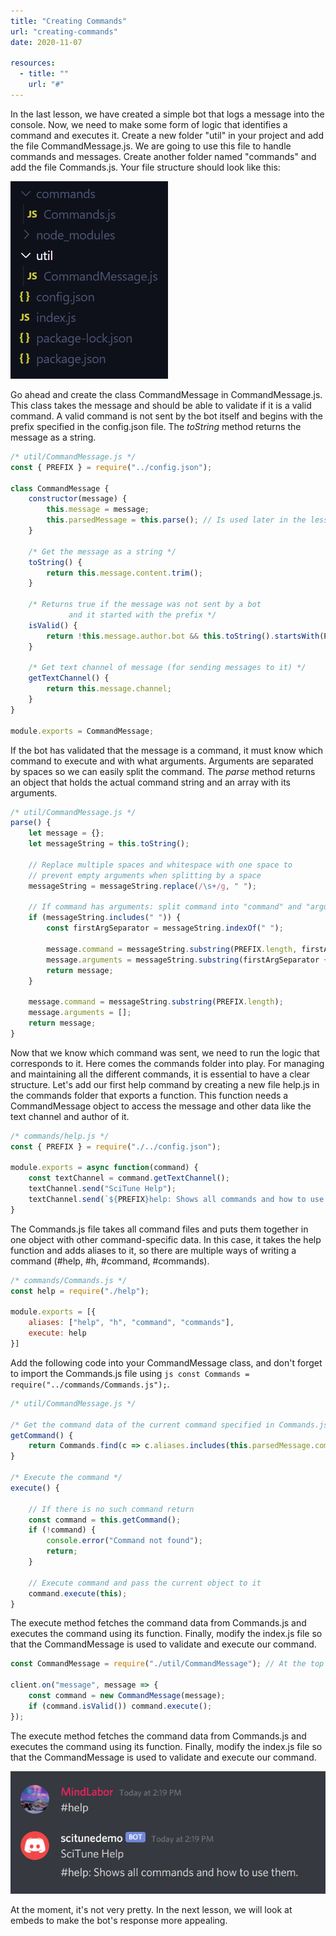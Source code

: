 ```yaml
---
title: "Creating Commands"
url: "creating-commands"
date: 2020-11-07

resources:
  - title: ""
    url: "#"
---
```


In the last lesson, we have created a simple bot that logs a message into the console. Now, we need to make some form of logic that identifies a command and executes it. Create a new folder "util" in your project and add the file CommandMessage.js. We are going to use this file to handle commands and messages. Create another folder named "commands" and add the file Commands.js. Your file structure should look like this:

![Files](../../md_project/dicord-music-bot-with-nodejs/assets/file-struct.png)

Go ahead and create the class CommandMessage in CommandMessage.js. This class takes the message and should be able to validate if it is a valid command. A valid command is not sent by the bot itself and begins with the prefix specified in the config.json file. The *toString* method returns the message as a string.
```js
/* util/CommandMessage.js */
const { PREFIX } = require("../config.json");

class CommandMessage {
	constructor(message) {
		this.message = message;
		this.parsedMessage = this.parse(); // Is used later in the lesson
	}

	/* Get the message as a string */
	toString() {
		return this.message.content.trim();
	}

	/* Returns true if the message was not sent by a bot
			 and it started with the prefix */
	isValid() {
		return !this.message.author.bot && this.toString().startsWith(PREFIX);
	}

	/* Get text channel of message (for sending messages to it) */
	getTextChannel() {
		return this.message.channel;
	}
}

module.exports = CommandMessage;
```

If the bot has validated that the message is a command, it must know which command to execute and with what arguments. Arguments are separated by spaces so we can easily split the command. The *parse* method returns an object that holds the actual command string and an array with its arguments.

```js
/* util/CommandMessage.js */
parse() {
	let message = {};
	let messageString = this.toString();

	// Replace multiple spaces and whitespace with one space to 
	// prevent empty arguments when splitting by a space
	messageString = messageString.replace(/\s+/g, " ");

	// If command has arguments: split command into "command" and "arguments"
	if (messageString.includes(" ")) {
		const firstArgSeparator = messageString.indexOf(" ");

		message.command = messageString.substring(PREFIX.length, firstArgSeparator);
		message.arguments = messageString.substring(firstArgSeparator + 1).trim().split(" ");
		return message;
	}

	message.command = messageString.substring(PREFIX.length);
	message.arguments = [];
	return message;
}
```
Now that we know which command was sent, we need to run the logic that corresponds to it. Here comes the commands folder into play. For managing and maintaining all the different commands, it is essential to have a clear structure. Let's add our first help command by creating a new file help.js in the commands folder that exports a function. This function needs a CommandMessage object to access the message and other data like the text channel and author of it.
```js
/* commands/help.js */
const { PREFIX } = require("./../config.json");

module.exports = async function(command) {
    const textChannel = command.getTextChannel();
    textChannel.send("SciTune Help");
    textChannel.send(`${PREFIX}help: Shows all commands and how to use them.`);
}
```

The Commands.js file takes all command files and puts them together in one object with other command-specific data. In this case, it takes the help function and adds aliases to it, so there are multiple ways of writing a command (#help, #h, #command, #commands).
```js
/* commands/Commands.js */
const help = require("./help");

module.exports = [{
	aliases: ["help", "h", "command", "commands"],
	execute: help
}]
```

Add the following code into your CommandMessage class, and don't forget to import the Commands.js file using `js const Commands = require("../commands/Commands.js");`.
```js
/* util/CommandMessage.js */

/* Get the command data of the current command specified in Commands.js */
getCommand() {
	return Commands.find(c => c.aliases.includes(this.parsedMessage.command));
}

/* Execute the command */
execute() {

	// If there is no such command return
	const command = this.getCommand();
	if (!command) {
		console.error("Command not found");
		return;
	}

	// Execute command and pass the current object to it
	command.execute(this);
}
```
The execute method fetches the command data from Commands.js and executes the command using its function. Finally, modify the index.js file so that the CommandMessage is used to validate and execute our command.
```js
const CommandMessage = require("./util/CommandMessage"); // At the top

client.on("message", message => {
    const command = new CommandMessage(message);
	if (command.isValid()) command.execute();
});
```
The execute method fetches the command data from Commands.js and executes the command using its function. Finally, modify the index.js file so that the CommandMessage is used to validate and execute our command.

![Help Command](../../md_project/dicord-music-bot-with-nodejs/assets/help.png)

At the moment, it's not very pretty. In the next lesson, we will look at embeds to make the bot's response more appealing.